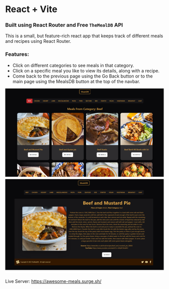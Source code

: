 # React + Vite

### Built using React Router and Free `TheMealDB` API

This is a small, but feature-rich react app that keeps track of different meals and recipes using React Router.

### Features:

- Click on different categories to see meals in that category.
- Click on a specific meal you like to view its details, along with a recipe.
- Come back to the previous page using the Go Back button or to the main page using the MealsDB button at the top of the navbar.

![Meals By Category](public/screen1.png)
![A Single Meal](public/screen2.png)

Live Server: https://awesome-meals.surge.sh/
